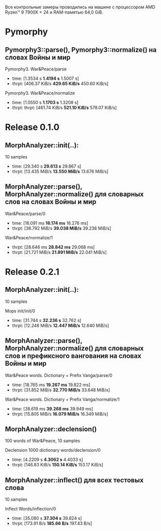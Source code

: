 Все контрольные замеры проводились на машине с процессором AMD Ryzen™ 9 7900X × 24 и RAM-памятью 64,0 GiB.

# Pymorphy 

## Pymorphy3::parse(), Pymorphy3::normalize() на словах Войны и мир

Pymorphy3. War&Peace/parse
- time:   [1.3534 s **1.4194 s** 1.5007 s]
- thrpt:  [406.37 KiB/s **429.65 KiB/s** 450.60 KiB/s]

Pymorphy3. War&Peace/normalize
- time:   [1.0550 s **1.1703 s** 1.3208 s]
- thrpt:  thrpt:  [461.74 KiB/s **521.10 KiB/s** 578.07 KiB/s]

# Release 0.1.0
## MorphAnalyzer::init(..):
10 samples

- time:   [29.340 s **29.613 s** 29.867 s]
- thrpt:  [13.435 MiB/s **13.550 MiB/s** 13.676 MiB/s]

## MorphAnalyzer::parse(), MorphAnalyzer::normalize() для словарных слов на словах Войны и мир

War&Peace/parse/0
- time:   [16.091 ms **16.174 ms** 16.276 ms]
- thrpt:  [38.792 MiB/s **39.038 MiB/s** 39.238 MiB/s]

War&Peace/normalize/1
- thrpt:  [28.646 ms **28.842 ms** 29.068 ms]
- thrpt:  [21.721 MiB/s **21.891 MiB/s** 22.041 MiB/s]

# Release 0.2.1

## MorphAnalyzer::init(..):
10 samples

Mops init/init/0        
- time:   [31.744 s **32.236 s** 32.762 s]
- thrpt:  [12.248 MiB/s **12.447 MiB/s** 12.640 MiB/s]

## MorphAnalyzer::parse(), MorphAnalyzer::normalize() для словарных слов и префиксного вангования на словах Войны и мир

War&Peace words. Dictionary + Prefix Vanga/parse/0
- time:   [18.765 ms **19.267 ms** 19.822 ms]
- thrpt:  [31.852 MiB/s **32.770 MiB/s** 33.648 MiB/s]

War&Peace words. Dictionary + Prefix Vanga/normalize/1
- time:   [38.619 ms **39.268 ms** 39.949 ms]
- thrpt:  [15.805 MiB/s **16.079 MiB/s** 16.349 MiB/s]

## MorphAnalyzer::declension()
100 words of War&Peace, 10 samples

Declension 1000 dictionary words/declension/0
- time:   [4.2209 s **4.3062 s** 4.4033 s]
- thrpt:  [146.83 KiB/s **150.14 KiB/s** 153.17 KiB/s]

## MorphAnalyzer::inflect() для всех тестовых слова
10 samples 

Inflect Words/inflection/0
- time:   [35.080 s **37.304 s** 39.824 s]
- thrpt:  [173.91   B/s **185.66   B/s** 197.43   B/s]
